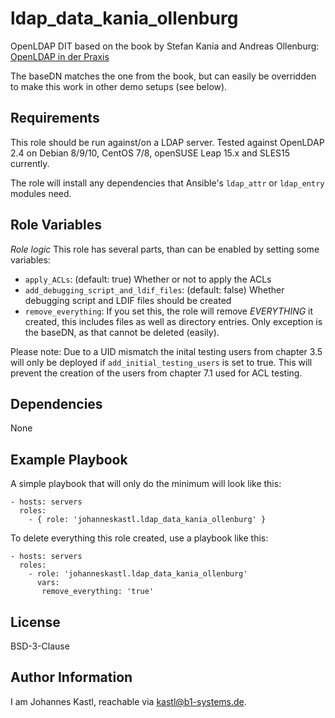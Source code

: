 ldap_data_kania_ollenburg
=========

OpenLDAP DIT based on the book by Stefan Kania and Andreas Ollenburg:
[OpenLDAP in der Praxis](https://www.hanser-kundencenter.de/fachbuch/artikel/9783446463875)

The baseDN matches the one from the book, but can easily be overridden to make this work in other demo setups (see below).

Requirements
------------

This role should be run against/on a LDAP server. Tested against OpenLDAP 2.4 on Debian 8/9/10, CentOS 7/8, openSUSE Leap 15.x and SLES15 currently.

The role will install any dependencies that Ansible's `ldap_attr` or `ldap_entry` modules need.

Role Variables
--------------

*Role logic*
This role has several parts, than can be enabled by setting some variables:
- `apply_ACLs`: (default: true) Whether or not to apply the ACLs
- `add_debugging_script_and_ldif_files`: (default: false) Whether debugging script and LDIF files should be created
- `remove_everything`: If you set this, the role will remove *EVERYTHING* it created, this includes files as well as directory entries. Only exception is the baseDN, as that cannot be deleted (easily).

Please note:
Due to a UID mismatch the inital testing users from chapter 3.5 will only be deployed if `add_initial_testing_users` is set to true. This will prevent the creation of the users from chapter 7.1 used for ACL testing.

Dependencies
------------

None

Example Playbook
----------------

A simple playbook that will only do the minimum will look like this:
```
- hosts: servers
  roles:
    - { role: 'johanneskastl.ldap_data_kania_ollenburg' }
```

To delete everything this role created, use a playbook like this:
```
- hosts: servers
  roles:
    - role: 'johanneskastl.ldap_data_kania_ollenburg'
      vars:
       remove_everything: 'true'
```

License
-------

BSD-3-Clause

Author Information
------------------

I am Johannes Kastl, reachable via kastl@b1-systems.de.
